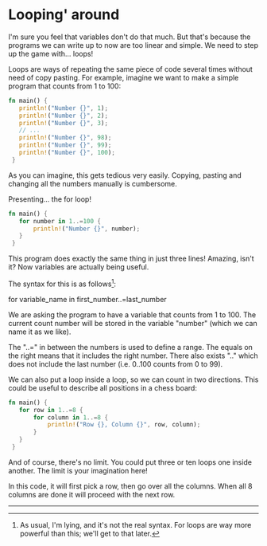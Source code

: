 # Looping' around

I'm sure you feel that variables don't do that much. But that's because the programs we can write up to now are too linear and simple. We need to step up the game with... loops!

Loops are ways of repeating the same piece of code several times without need of copy pasting. For example, imagine we want to make a simple program that counts from 1 to 100:

```rust
fn main() {
   println!("Number {}", 1);
   println!("Number {}", 2);
   println!("Number {}", 3);
   // ...
   println!("Number {}", 98);
   println!("Number {}", 99);
   println!("Number {}", 100);
 }
```

As you can imagine, this gets tedious very easily. Copying, pasting and changing all the numbers manually is cumbersome.

Presenting... the for loop!

```rust
fn main() {
   for number in 1..=100 {
       println!("Number {}", number);
   }
 }
```

This program does exactly the same thing in just three lines! Amazing, isn't it? Now variables are actually being useful.

The syntax for this is as follows[^1]:


for variable_name in first_number..=last_number

We are asking the program to have a variable that counts from 1 to 100. The current count number will be stored in the variable "number" (which we can name it as we like).

The "..=" in between the numbers is used to define a range. The equals on the right means that it includes the right number. There also exists ".." which does not include the last number (i.e. 0..100 counts from 0 to 99).

We can also put a loop inside a loop, so we can count in two directions. This could be useful to describe all positions in a chess board:

```rust
fn main() {
   for row in 1..=8 {
       for column in 1..=8 {
           println!("Row {}, Column {}", row, column);
       }
   }
 }
```

And of course, there's no limit. You could put three or ten loops one inside another. The limit is your imagination here!

In this code, it will first pick a row, then go over all the columns. When all 8 columns are done it will proceed with the next row.

------
[^1]: As usual, I'm lying, and it's not the real syntax. For loops are way more powerful than this; we'll get to that later.